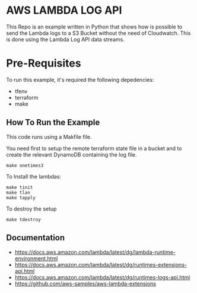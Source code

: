# AWS LAMBDA LOG API

This Repo is an example written in Python that shows how is possible to send the Lambda logs to a S3 Bucket without the need of Cloudwatch. This is done using the Lambda Log API data streams.

# Pre-Requisites

To run this example, it's required the following depedencies:

 * tfenv
 * terraform
 * make

## How To Run the Example

This code runs using a Makfile file.

You need first to setup the remote terraform state file in a bucket and to create the relevant DynamoDB containing the log file.

```
make onetimes3
```
To Install the lambdas:

```
make tinit
make tlan
make tapply
```

To destroy the setup

```
make tdestroy
```

## Documentation

 * <https://docs.aws.amazon.com/lambda/latest/dg/lambda-runtime-environment.html>
 * <https://docs.aws.amazon.com/lambda/latest/dg/runtimes-extensions-api.html>
 * <https://docs.aws.amazon.com/lambda/latest/dg/runtimes-logs-api.html>
 * <https://github.com/aws-samples/aws-lambda-extensions>